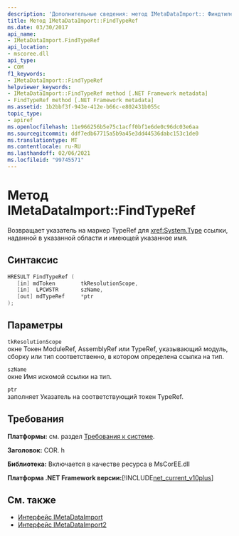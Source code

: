 ```yaml
---
description: 'Дополнительные сведения: метод IMetaDataImport:: Финдтипереф'
title: Метод IMetaDataImport::FindTypeRef
ms.date: 03/30/2017
api_name:
- IMetaDataImport.FindTypeRef
api_location:
- mscoree.dll
api_type:
- COM
f1_keywords:
- IMetaDataImport::FindTypeRef
helpviewer_keywords:
- IMetaDataImport::FindTypeRef method [.NET Framework metadata]
- FindTypeRef method [.NET Framework metadata]
ms.assetid: 1b2bbf3f-943e-412e-b66c-e802431b055c
topic_type:
- apiref
ms.openlocfilehash: 11e966256b5e75c1acff0bf1e6de0c96dc03e6aa
ms.sourcegitcommit: ddf7edb67715a5b9a45e3dd44536dabc153c1de0
ms.translationtype: MT
ms.contentlocale: ru-RU
ms.lasthandoff: 02/06/2021
ms.locfileid: "99745571"
---
```

# <a name="imetadataimportfindtyperef-method"></a>Метод IMetaDataImport::FindTypeRef

Возвращает указатель на маркер TypeRef для <xref:System.Type> ссылки, наданной в указанной области и имеющей указанное имя.  
  
## <a name="syntax"></a>Синтаксис  
  
```cpp  
HRESULT FindTypeRef (  
   [in] mdToken        tkResolutionScope,  
   [in]  LPCWSTR       szName,  
   [out] mdTypeRef     *ptr  
);  
```  
  
## <a name="parameters"></a>Параметры  

 `tkResolutionScope`  
 окне Токен ModuleRef, AssemblyRef или TypeRef, указывающий модуль, сборку или тип соответственно, в котором определена ссылка на тип.  
  
 `szName`  
 окне Имя искомой ссылки на тип.  
  
 `ptr`  
 заполняет Указатель на соответствующий токен TypeRef.  
  
## <a name="requirements"></a>Требования  

 **Платформы:** см. раздел [Требования к системе](../../get-started/system-requirements.md).  
  
 **Заголовок:** COR. h  
  
 **Библиотека:** Включается в качестве ресурса в MsCorEE.dll  
  
 **Платформа .NET Framework версии:**[!INCLUDE[net_current_v10plus](../../../../includes/net-current-v10plus-md.md)]  
  
## <a name="see-also"></a>См. также

- [Интерфейс IMetaDataImport](imetadataimport-interface.md)
- [Интерфейс IMetaDataImport2](imetadataimport2-interface.md)
